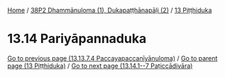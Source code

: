 
[Home](/) / [38P2 Dhammānuloma (1), Dukapaṭṭhānapāḷi (2)](../../38P2.md) / [13 Piṭṭhiduka](../13.md)

# 13.14 Pariyāpannaduka


[Go to previous page (13.13.7.4 Paccayapaccanīyānuloma)](13.13/13.13.7/13.13.7.4.md) / [Go to parent page (13 Piṭṭhiduka)](../13.md) / [Go to next page (13.14.1--7 Paṭiccādivāra)](13.14/13.14.1--7.md)


